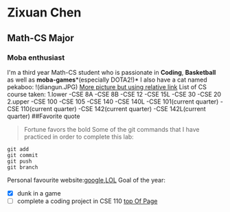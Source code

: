 # Zixuan Chen
## Math-CS Major
### Moba enthusiast
I'm a third year Math-CS student who is passionate in **Coding**, **Basketball** as well as **moba-games***(especially DOTA2!)*
I also have a cat named pekaboo:
!(diangun.JPG)
[More picture but using relative link](diangun2.HEIC)
List of CS course taken:
1.lower
    -CSE 8A
    -CSE 8B
    -CSE 12
    -CSE 15L
    -CSE 30
    -CSE 20
2.upper
    -CSE 100
    -CSE 105
    -CSE 140
    -CSE 140L
    -CSE 101(current quarter)
    -CSE 110(current quarter)
    -CSE 142(current quarter)
    -CSE 142L(current quarter)
##Favorite quote
>Fortune favors the bold
Some of the git commands that I have practiced in order to complete this lab:
```
git add
git commit
git push
git branch
```

Personal favourite website:[google](google.com),[LOL](https://www.leagueoflegends.com/en-us/)
Goal of the year:
- [x] dunk in a game
- [ ] complete a coding project in CSE 110
[top Of Page](#Zixuan-Chen)